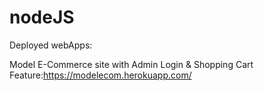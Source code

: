 # nodeJS

Deployed webApps:

Model E-Commerce site with Admin Login & Shopping Cart Feature:https://modelecom.herokuapp.com/
